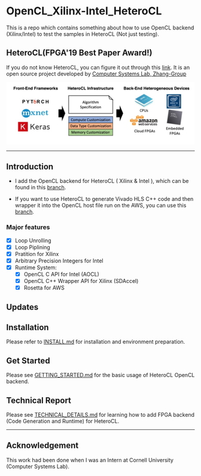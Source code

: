 # OpenCL_Xilinx-Intel_HeteroCL
This is a repo which contains something about how to use OpenCL backend (Xilinx/Intel) to test the samples in HeteroCL (Not just testing).

## HeteroCL(FPGA'19 Best Paper Award!)

If you do not know HeteroCL, you can figure it out through this [link](https://github.com/cornell-zhang/heterocl). It is an open source project developed by [Computer Systems Lab, Zhang-Group](http://heterocl.csl.cornell.edu/web/)

![arch image](docs/arch.png)

---

## Introduction

- I add the OpenCL backend for HeteroCL ( Xilinx & Intel ), which can be found in this [branch](https://github.com/ybai62868/heterocl/tree/opencl).

- If you want to use HeteroCL to generate Vivado HLS C++ code and then wrapper it into the OpenCL host file run on the AWS, you can use this [branch](https://github.com/ybai62868/heterocl/tree/aws).

### Major features 

- [x] Loop Unrolling
- [x] Loop Piplining 
- [x] Pratition for Xilinx
- [x] Arbitrary Precision Integers for Intel
- [x] Runtime System:
  - [x] OpenCL C API for Intel (AOCL)
  - [x] OpenCL C++ Wrapper API for Xilinx (SDAccel)
  - [x] Rosetta for AWS

## Updates



## Installation 

Please refer to [INSTALL.md](docs/INSTALL.md) for installation and environment preparation.

## Get Started

Please see [GETTING_STARTED.md](docs/GETTING_STARTED.md) for the basic usage of HeteroCL OpenCL backend.

## Technical Report

Please see  [TECHNICAL_DETAILS.md](docs/TECHNICAL_DETAILS.md) for learning how to add FPGA backend (Code Generation and Runtime) for HeteroCL.

---

## Acknowledgement

This work had been done when I was an Intern at Cornell University (Computer Systems Lab).

